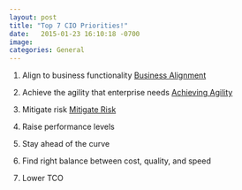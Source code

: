 ```yaml
---
layout: post
title: "Top 7 CIO Priorities!"
date:   2015-01-23 16:10:18 -0700
image:
categories: General
---
```


1.	Align to business functionality [Business Alignment][BA]

2.	Achieve the agility that enterprise needs  [Achieving Agility][AA]
3.	Mitigate risk [Mitigate Risk][MR]
4.	Raise performance levels
5.	Stay ahead of the curve
6.	Find right balance between cost, quality, and speed
7.	Lower TCO

[BA]: {{site.baseurl}}/general/2015/02/23/Business-and-Technology-Alignment.html
[AA]: {{site.baseurl}}/general/2015/03/23/Achieving-Agility.html
[MR]: {{site.baseurl}}/general/2015/04/23/Mitigate-Risk.md